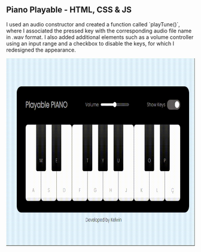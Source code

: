  <h2>Piano Playable - HTML, CSS & JS</h2>
   <p>I used an audio constructor and created a function called `playTune()`, where I associated the pressed key with the corresponding audio file name in .wav format. I also added additional elements such as a volume controller using an input range and a checkbox to disable the keys, for which I redesigned the appearance.</p>
    
 <img src="src/assets/gif1.gif"  width="1000" height="500">
 
 
 
 
